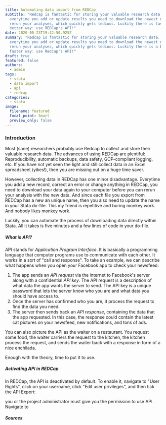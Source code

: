 ```yaml
---
title: Automating data import from REDCap
subtitle: "Redcap is fantastic for storing your valuable research data. But
  everytime you add or update results you need to download the newest data to
  rerun your analyses, which quickly gets tedious. Luckily there is faster and
  better way: use REDCap's API!"
date: 2020-05-23T19:42:50.925Z
summary: "Redcap is fantastic for storing your valuable research data. But
  everytime you add or update results you need to download the newest data to
  rerun your analyses, which quickly gets tedious. Luckily there is a better and
  faster way: use Redcap's API!"
draft: true
featured: false
authors:
  - admin
tags:
  - stata
  - data import
  - api
  - redcap
categories:
  - stata
image:
  filename: featured
  focal_point: Smart
  preview_only: false
---
```

### Introduction

Most (sane) researchers probably use Redcap to collect and store their valuable research data. The advances of using REDCap are plentiful: Reproducibility, automatic backups, data safety, GCP-compliant logging, etc. If you have not yet seen the light and still collect data in an Excel spreadsheet (yikes!), then you are missing out on a huge time saver. 

However, collecting data in REDCap has one minor disadvantage. Everytime you add a new record, correct an error or change anything in REDCap, you need to download your data again to your computer before you can rerun your analysis with the new data. And since each file you export from REDCap has a new an unique name, then you also need to update the name in your Stata do-file. This my friend is repetitive and boring monkey work. And nobody likes monkey work. 

Luckily, you can automate the process of downloading data directly within Stata. All it takes is five minutes and a few lines of code in your do-file. 

##### What is API?

API stands for *Application Program Interface*. It is basically a programming language that computer programs use to communicate with each other. It works in a sort of "call and response". To take an example, we can describe what happens when you open your Facebook app to check your newsfeed:

1. The app sends an *API request* via the internet to Facebook's server along with a confidential *API key*. The API request is a description of what data the app wants the server to send. The API key is a unique password that lets the server know who you are and what data you should have access to.
2. Once the server has confirmed who you are, it process the request to find the data you need. 
3. The server then sends back an *API response*, containing the data that the app requested. In this case, the response could contain the latest cat pictures on your newsfeed, new notifications, and tons of ads. 

You can also picture the API as the waiter on a restaurant. You request some food, the waiter carriers the request to the kitchen, the kitchen process the request, and sends the waiter back with a response in form of a nice enchilada. 

Enough with the theory, time to put it to use. 

##### Activating API in REDCap

In REDCap, the API is deactivated by default. To enable it, navigate to "User Rights", click on your username, click "Edit user privileges", and then tick the API Export:



you or the project administrator must give you the permission to use API. Navigate to 



##### Sources